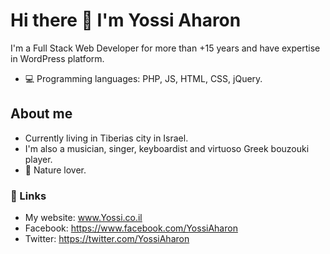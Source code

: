 # Hi there 👋 I'm Yossi Aharon

I'm a Full Stack Web Developer for more than +15 years and have expertise in WordPress platform.

- :computer: Programming languages: PHP, JS, HTML, CSS, jQuery.

## About me

- Currently living in Tiberias city in Israel.
- I'm also a musician, singer, keyboardist and virtuoso Greek bouzouki player. 
- 🌱 Nature lover.

### :link: Links
- My website: www.Yossi.co.il
- Facebook: https://www.facebook.com/YossiAharon
- Twitter: https://twitter.com/YossiAharon


